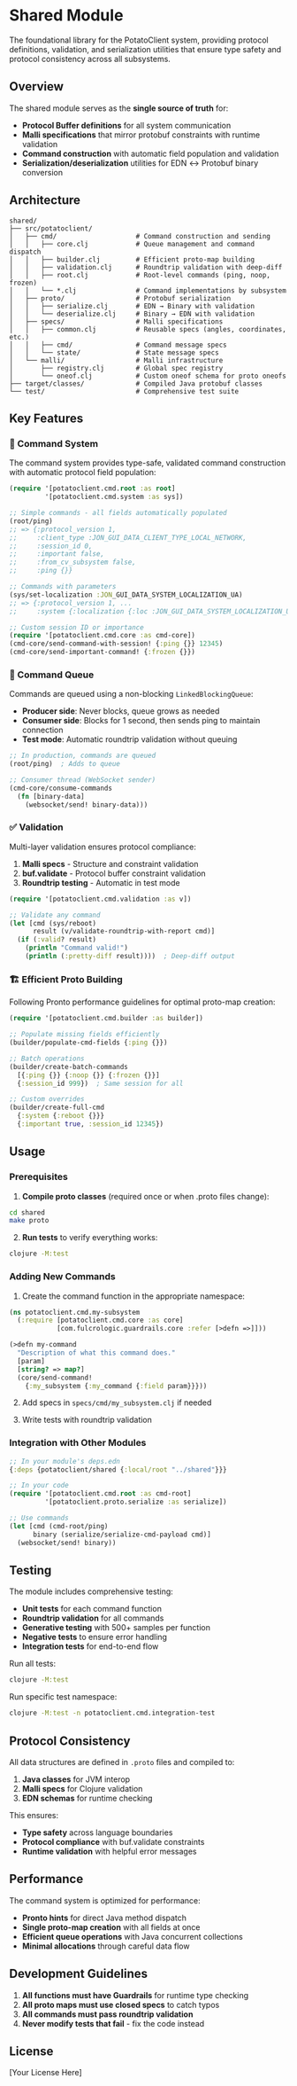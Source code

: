 # Shared Module

The foundational library for the PotatoClient system, providing protocol definitions, validation, and serialization utilities that ensure type safety and protocol consistency across all subsystems.

## Overview

The shared module serves as the **single source of truth** for:
- **Protocol Buffer definitions** for all system communication
- **Malli specifications** that mirror protobuf constraints with runtime validation
- **Command construction** with automatic field population and validation
- **Serialization/deserialization** utilities for EDN ↔ Protobuf binary conversion

## Architecture

```
shared/
├── src/potatoclient/
│   ├── cmd/                    # Command construction and sending
│   │   ├── core.clj            # Queue management and command dispatch
│   │   ├── builder.clj         # Efficient proto-map building
│   │   ├── validation.clj      # Roundtrip validation with deep-diff
│   │   ├── root.clj            # Root-level commands (ping, noop, frozen)
│   │   └── *.clj               # Command implementations by subsystem
│   ├── proto/                  # Protobuf serialization
│   │   ├── serialize.clj       # EDN → Binary with validation
│   │   └── deserialize.clj     # Binary → EDN with validation
│   ├── specs/                  # Malli specifications
│   │   ├── common.clj          # Reusable specs (angles, coordinates, etc.)
│   │   ├── cmd/                # Command message specs
│   │   └── state/              # State message specs
│   └── malli/                  # Malli infrastructure
│       ├── registry.clj        # Global spec registry
│       └── oneof.clj           # Custom oneof schema for proto oneofs
├── target/classes/             # Compiled Java protobuf classes
└── test/                       # Comprehensive test suite

```

## Key Features

### 🚀 Command System

The command system provides type-safe, validated command construction with automatic protocol field population:

```clojure
(require '[potatoclient.cmd.root :as root]
         '[potatoclient.cmd.system :as sys])

;; Simple commands - all fields automatically populated
(root/ping)
;; => {:protocol_version 1, 
;;     :client_type :JON_GUI_DATA_CLIENT_TYPE_LOCAL_NETWORK,
;;     :session_id 0, 
;;     :important false, 
;;     :from_cv_subsystem false,
;;     :ping {}}

;; Commands with parameters
(sys/set-localization :JON_GUI_DATA_SYSTEM_LOCALIZATION_UA)
;; => {:protocol_version 1, ...
;;     :system {:localization {:loc :JON_GUI_DATA_SYSTEM_LOCALIZATION_UA}}}

;; Custom session ID or importance
(require '[potatoclient.cmd.core :as cmd-core])
(cmd-core/send-command-with-session! {:ping {}} 12345)
(cmd-core/send-important-command! {:frozen {}})
```

### 📨 Command Queue

Commands are queued using a non-blocking `LinkedBlockingQueue`:
- **Producer side**: Never blocks, queue grows as needed
- **Consumer side**: Blocks for 1 second, then sends ping to maintain connection
- **Test mode**: Automatic roundtrip validation without queuing

```clojure
;; In production, commands are queued
(root/ping)  ; Adds to queue

;; Consumer thread (WebSocket sender)
(cmd-core/consume-commands 
  (fn [binary-data] 
    (websocket/send! binary-data)))
```

### ✅ Validation

Multi-layer validation ensures protocol compliance:

1. **Malli specs** - Structure and constraint validation
2. **buf.validate** - Protocol buffer constraint validation  
3. **Roundtrip testing** - Automatic in test mode

```clojure
(require '[potatoclient.cmd.validation :as v])

;; Validate any command
(let [cmd (sys/reboot)
      result (v/validate-roundtrip-with-report cmd)]
  (if (:valid? result)
    (println "Command valid!")
    (println (:pretty-diff result))))  ; Deep-diff output
```

### 🏗️ Efficient Proto Building

Following Pronto performance guidelines for optimal proto-map creation:

```clojure
(require '[potatoclient.cmd.builder :as builder])

;; Populate missing fields efficiently
(builder/populate-cmd-fields {:ping {}})

;; Batch operations
(builder/create-batch-commands 
  [{:ping {}} {:noop {}} {:frozen {}}]
  {:session_id 999})  ; Same session for all

;; Custom overrides
(builder/create-full-cmd 
  {:system {:reboot {}}}
  {:important true, :session_id 12345})
```

## Usage

### Prerequisites

1. **Compile proto classes** (required once or when .proto files change):
```bash
cd shared
make proto
```

2. **Run tests** to verify everything works:
```bash
clojure -M:test
```

### Adding New Commands

1. Create the command function in the appropriate namespace:
```clojure
(ns potatoclient.cmd.my-subsystem
  (:require [potatoclient.cmd.core :as core]
            [com.fulcrologic.guardrails.core :refer [>defn =>]]))

(>defn my-command
  "Description of what this command does."
  [param]
  [string? => map?]
  (core/send-command! 
    {:my_subsystem {:my_command {:field param}}}))
```

2. Add specs in `specs/cmd/my_subsystem.clj` if needed

3. Write tests with roundtrip validation

### Integration with Other Modules

```clojure
;; In your module's deps.edn
{:deps {potatoclient/shared {:local/root "../shared"}}}

;; In your code
(require '[potatoclient.cmd.root :as cmd-root]
         '[potatoclient.proto.serialize :as serialize])

;; Use commands
(let [cmd (cmd-root/ping)
      binary (serialize/serialize-cmd-payload cmd)]
  (websocket/send! binary))
```

## Testing

The module includes comprehensive testing:

- **Unit tests** for each command function
- **Roundtrip validation** for all commands
- **Generative testing** with 500+ samples per function
- **Negative tests** to ensure error handling
- **Integration tests** for end-to-end flow

Run all tests:
```bash
clojure -M:test
```

Run specific test namespace:
```bash
clojure -M:test -n potatoclient.cmd.integration-test
```

## Protocol Consistency

All data structures are defined in `.proto` files and compiled to:
1. **Java classes** for JVM interop
2. **Malli specs** for Clojure validation
3. **EDN schemas** for runtime checking

This ensures:
- **Type safety** across language boundaries
- **Protocol compliance** with buf.validate constraints
- **Runtime validation** with helpful error messages

## Performance

The command system is optimized for performance:
- **Pronto hints** for direct Java method dispatch
- **Single proto-map creation** with all fields at once
- **Efficient queue operations** with Java concurrent collections
- **Minimal allocations** through careful data flow

## Development Guidelines

1. **All functions must have Guardrails** for runtime type checking
2. **All proto maps must use closed specs** to catch typos
3. **All commands must pass roundtrip validation**
4. **Never modify tests that fail** - fix the code instead

## License

[Your License Here]
